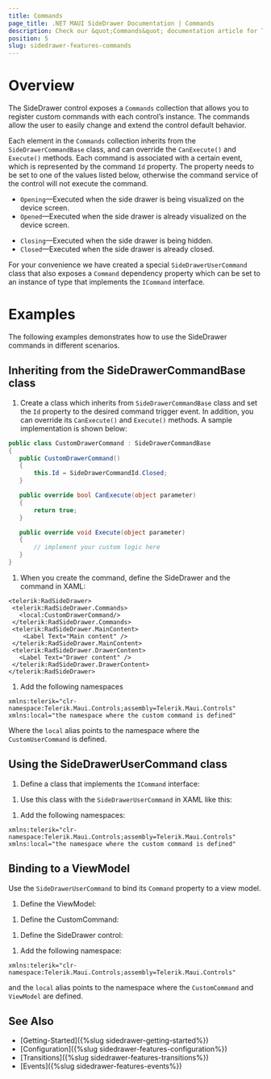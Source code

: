 ```yaml
---
title: Commands
page_title: .NET MAUI SideDrawer Documentation | Commands
description: Check our &quot;Commands&quot; documentation article for Telerik SideDrawer for .NET MAUI control.
position: 5
slug: sidedrawer-features-commands
---
```


# Overview

The SideDrawer control exposes a `Commands` collection that allows you to
register custom commands with each control’s instance. The commands allow the user to easily change and extend the control default behavior.

Each element in the `Commands` collection inherits from the `SideDrawerCommandBase` class, and can override the `CanExecute()` and `Execute()` methods. Each command is associated with a certain event, which is represented by the command `Id` property. The property needs to be set to one of the values listed below, otherwise the command service of the control will not execute the command.

* `Opening`&mdash;Executed when the side drawer is being visualized on the device screen.
* `Opened`&mdash;Executed when the side drawer is already visualized on the device screen.
- `Closing`&mdash;Executed when the side drawer is being hidden.
- `Closed`&mdash;Executed when the side drawer is already closed.

For your convenience we have created a special `SideDrawerUserCommand` class that also exposes a `Command` dependency property which can be set to an instance of type that implements the `ICommand` interface.

# Examples

The following examples demonstrates how to use the SideDrawer commands in different scenarios.

## Inheriting from the SideDrawerCommandBase class

1. Create a class which inherits from `SideDrawerCommandBase` class and set the  `Id` property to the desired command trigger event. In addition, you can override its `CanExecute()` and `Execute()` methods. A sample implementation is shown below:

 ```C#
public class CustomDrawerCommand : SideDrawerCommandBase
{
    public CustomDrawerCommand()
    {
        this.Id = SideDrawerCommandId.Closed;
    }

    public override bool CanExecute(object parameter)
    {
        return true;
    }

    public override void Execute(object parameter)
    {
		// implement your custom logic here
    }
}
 ```

1. When you create the command, define the SideDrawer and the command in XAML:

 ```XAML
<telerik:RadSideDrawer>
  <telerik:RadSideDrawer.Commands>
    <local:CustomDrawerCommand/>
  </telerik:RadSideDrawer.Commands>
  <telerik:RadSideDrawer.MainContent>
     <Label Text="Main content" />
  </telerik:RadSideDrawer.MainContent>
  <telerik:RadSideDrawer.DrawerContent>
 	<Label Text="Drawer content" />
  </telerik:RadSideDrawer.DrawerContent>
</telerik:RadSideDrawer>
 ```

1. Add the following namespaces

 ```XAML
xmlns:telerik="clr-namespace:Telerik.Maui.Controls;assembly=Telerik.Maui.Controls"
xmlns:local="the namespace where the custom command is defined"
 ```

Where the `local` alias points to the namespace where the `CustomUserCommand` is defined.

## Using the SideDrawerUserCommand class

1. Define a class that implements the `ICommand` interface:

 <snippet id='sidedrawer-customcommands-cs' />

1. Use this class with the `SideDrawerUserCommand` in XAML like this:

 <snippet id='sidedrawer-commands-xaml' />

1. Add the following namespaces:

 ```XAML
xmlns:telerik="clr-namespace:Telerik.Maui.Controls;assembly=Telerik.Maui.Controls"
xmlns:local="the namespace where the custom command is defined"
 ```

## Binding to a ViewModel

Use the `SideDrawerUserCommand` to bind its `Command` property to a view model.

1. Define the ViewModel:

 <snippet id='sidedrawer-commandsviewmodel-cs' />

1. Define the CustomCommand:

 <snippet id='sidedrawer-customcommands-cs' />

1. Define the SideDrawer control:

 <snippet id='sidedrawer-commandsviewmodel-xaml' />

1. Add the following namespace:

 ```XAML
xmlns:telerik="clr-namespace:Telerik.Maui.Controls;assembly=Telerik.Maui.Controls"
 ```

and the `local` alias points to the namespace where the `CustomCommand` and `ViewModel` are defined.

## See Also

- [Getting-Started]({%slug sidedrawer-getting-started%})
- [Configuration]({%slug sidedrawer-features-configuration%})
- [Transitions]({%slug sidedrawer-features-transitions%})
- [Events]({%slug sidedrawer-features-events%})
